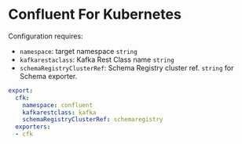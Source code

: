 # Confluent For Kubernetes

Configuration requires:

* `namespace`: target namespace `string`
* `kafkarestaclass`: Kafka Rest Class name `string`
* `schemaRegistryClusterRef`: Schema Registry cluster ref. `string` for Schema exporter.

```yaml
export:
  cfk:
    namespace: confluent  
    kafkarestclass: kafka 
    schemaRegistryClusterRef: schemaregistry
  exporters:
  - cfk  
```
